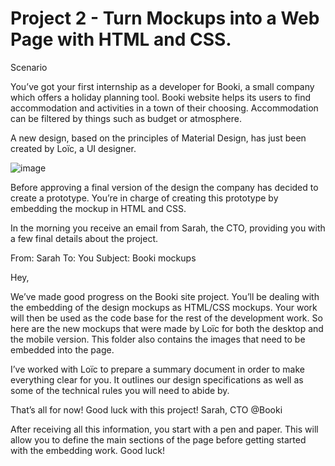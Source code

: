 # Project 2 - Turn Mockups into a Web Page with HTML and CSS.

Scenario

You’ve got your first internship as a developer for Booki, a small company which offers a holiday planning tool. Booki website helps its users to find accommodation and activities in a town of their choosing. Accommodation can be filtered by things such as budget or atmosphere.

A new design, based on the principles of Material Design, has just been created by Loïc, a UI designer.

![image](https://github.com/ConnorTurnbull/Project-2-Turn-Mockups-into-a-Web-Page-with-HTML-and-CSS./assets/110614970/110f375f-4f86-40b6-b71d-3c941831c417)

Before approving a final version of the design the company has decided to create a prototype. You’re in charge of creating this prototype by embedding the mockup in HTML and CSS.

In the morning you receive an email from Sarah, the CTO, providing you with a few final details about the project.

From: Sarah
To: You
Subject: Booki mockups

Hey,

We’ve made good progress on the Booki site project. You’ll be dealing with the embedding of the design mockups as HTML/CSS mockups. Your work will then be used as the code base for the rest of the development work. So here are the new mockups that were made by Loïc for both the desktop and the mobile version. This folder also contains the images that need to be embedded into the page.

I’ve worked with Loïc to prepare a summary document in order to make everything clear for you. It outlines our design specifications as well as some of the technical rules you will need to abide by.

That’s all for now!
Good luck with this project!
Sarah, CTO @Booki

After receiving all this information, you start with a pen and paper. This will allow you to define the main sections of the page before getting started with the embedding work.
Good luck!
